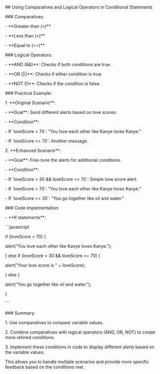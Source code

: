 \## Using Comparatives and Logical Operators in Conditional Statements

\### Comparatives:

\- \*\*Greater than (>)\*\*

\- \*\*Less than (<)\*\*

\- \*\*Equal to (==)\*\*

\### Logical Operators:

\- \*\*AND (&&)\*\*: Checks if both conditions are true.

\- \*\*OR (||)\*\*: Checks if either condition is true.

\- \*\*NOT (!)\*\*: Checks if the condition is false.

\### Practical Example:

1\. \*\*Original Scenario\*\*:

\- \*\*Goal\*\*: Send different alerts based on love scores.

\- \*\*Condition\*\*:

\- If \`loveScore > 70\`: "You love each other like Kanye loves Kanye."

\- If \`loveScore <= 70\`: Another message.

2\. \*\*Enhanced Scenario\*\*:

\- \*\*Goal\*\*: Fine-tune the alerts for additional conditions.

\- \*\*Condition\*\*:

\- If \`loveScore > 30 && loveScore <= 70\`: Simple love score alert.

\- If \`loveScore > 70\`: "You love each other like Kanye loves Kanye."

\- If \`loveScore <= 30\`: "You go together like oil and water."

\### Code Implementation:

\- \*\*If statements\*\*:

\`\`\`javascript

if (loveScore > 70) {

alert("You love each other like Kanye loves Kanye.");

} else if (loveScore > 30 && loveScore <= 70) {

alert("Your love score is " + loveScore);

} else {

alert("You go together like oil and water.");

}

\`\`\`

\### Summary:

1\. Use comparatives to compare variable values.

2\. Combine comparatives with logical operators (AND, OR, NOT) to create more refined conditions.

3\. Implement these conditions in code to display different alerts based on the variable values.

This allows you to handle multiple scenarios and provide more specific feedback based on the conditions met. 